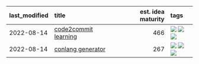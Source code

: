 |last_modified|title|est. idea maturity|tags
|:---|:---|---:|:---|
|2022-08-14|[code2commit learning](code2commit-learning.md)|466|[![](https://img.shields.io/badge/tag-carp-61717a)](tags/carp.md) [![](https://img.shields.io/badge/tag-experimental-c5d714)](tags/experimental.md) [![](https://img.shields.io/badge/tag-foundation-25a9f1)](tags/foundation.md)|
|2022-08-14|[conlang generator](conlang_lm.md)|267|[![](https://img.shields.io/badge/tag-carp-61717a)](tags/carp.md) [![](https://img.shields.io/badge/tag-dataset-4b9e32)](tags/dataset.md) [![](https://img.shields.io/badge/tag-experimental-c5d714)](tags/experimental.md)|